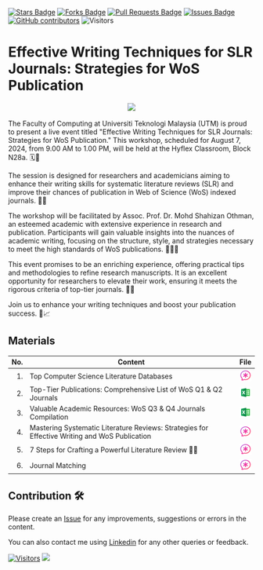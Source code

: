 <a href="https://github.com/drshahizan/SLR-FC/stargazers"><img src="https://img.shields.io/github/stars/drshahizan/SLR-FC" alt="Stars Badge"/></a>
<a href="https://github.com/drshahizan/SLR-FC/network/members"><img src="https://img.shields.io/github/forks/drshahizan/SLR-FC" alt="Forks Badge"/></a>
<a href="https://github.com/drshahizan/SLR-FC"><img src="https://img.shields.io/github/issues-pr/drshahizan/SLR-FC" alt="Pull Requests Badge"/></a>
<a href="https://github.com/drshahizan/SLR-FC/issues"><img src="https://img.shields.io/github/issues/drshahizan/SLR-FC" alt="Issues Badge"/></a>
<a href="https://github.com/drshahizan/SLR-FC/graphs/contributors"><img alt="GitHub contributors" src="https://img.shields.io/github/contributors/drshahizan/SLR-FC?color=2b9348"></a>
![Visitors](https://api.visitorbadge.io/api/visitors?path=https%3A%2F%2Fgithub.com%2Fdrshahizan%2FSLR-FC&labelColor=%23d9e3f0&countColor=%23697689&style=flat)

# Effective Writing Techniques for SLR Journals: Strategies for WoS Publication

<p align="center">
<img src="https://github.com/drshahizan/SLR-FC/blob/main/images/SLR%20mso.jpeg"  height="500" />
</p>


The Faculty of Computing at Universiti Teknologi Malaysia (UTM) is proud to present a live event titled "Effective Writing Techniques for SLR Journals: Strategies for WoS Publication." This workshop, scheduled for August 7, 2024, from 9.00 AM to 1.00 PM, will be held at the Hyflex Classroom, Block N28a. 🗓️🏫

The session is designed for researchers and academicians aiming to enhance their writing skills for systematic literature reviews (SLR) and improve their chances of publication in Web of Science (WoS) indexed journals. 📖🌐

The workshop will be facilitated by Assoc. Prof. Dr. Mohd Shahizan Othman, an esteemed academic with extensive experience in research and publication. Participants will gain valuable insights into the nuances of academic writing, focusing on the structure, style, and strategies necessary to meet the high standards of WoS publications. 🧑‍🏫✨

This event promises to be an enriching experience, offering practical tips and methodologies to refine research manuscripts. It is an excellent opportunity for researchers to elevate their work, ensuring it meets the rigorous criteria of top-tier journals. 📝🔝

Join us to enhance your writing techniques and boost your publication success. 🚀📈

## Materials

| No. | Content                                             | File | 
|----: |----------------------------------------------------|------|
| 1.   | Top Computer Science Literature Databases | <a href="https://github.com/drshahizan/SLR-FC/blob/main/materials/d2-LR.md" ><img src="./images/brave-ai.png" width="24px" height="24px" ></a> |
| 2.   | Top-Tier Publications: Comprehensive List of WoS Q1 & Q2 Journals | <a href="https://github.com/drshahizan/SLR-FC/blob/main/images/JCR_Journal_Q1_Q2_2024.xlsx" ><img src="./images/excel-48.png" width="24px" height="24px" ></a> |
| 3.   | Valuable Academic Resources: WoS Q3 & Q4 Journals Compilation | <a href="https://github.com/drshahizan/SLR-FC/blob/main/images/JCR_Journal_Q3_Q4_2024.xlsx" ><img src="./images/excel-48.png" width="24px" height="24px" ></a> |
| 4.   | Mastering Systematic Literature Reviews: Strategies for Effective Writing and WoS Publication | <a href="https://github.com/drshahizan/SLR-FC/blob/main/materials/effective_slr.md" ><img src="./images/brave-ai.png" width="24px" height="24px" ></a> |
| 5.   | 7 Steps for Crafting a Powerful Literature Review 💪🏻 | <a href="https://github.com/drshahizan/SLR-FC/blob/main/materials/crafting.md" ><img src="./images/brave-ai.png" width="24px" height="24px" ></a> |
| 6.   | Journal Matching | <a href="https://github.com/drshahizan/SLR-FC/blob/main/materials/d3.md" ><img src="./images/brave-ai.png" width="24px" height="24px" ></a> |

## Contribution 🛠️
Please create an [Issue](https://github.com/drshahizan/SLR-FC/issues) for any improvements, suggestions or errors in the content.

You can also contact me using [Linkedin](https://www.linkedin.com/in/drshahizan/) for any other queries or feedback.

[![Visitors](https://api.visitorbadge.io/api/visitors?path=https%3A%2F%2Fgithub.com%2Fdrshahizan&labelColor=%23697689&countColor=%23555555&style=plastic)](https://visitorbadge.io/status?path=https%3A%2F%2Fgithub.com%2Fdrshahizan)
![](https://hit.yhype.me/github/profile?user_id=81284918)



